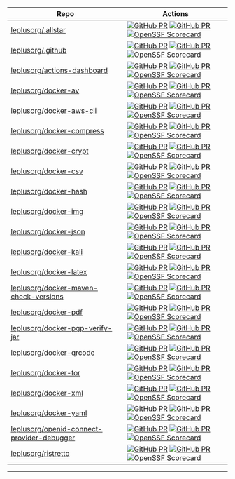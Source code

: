 | Repo | Actions |
| --- | --- |
| [leplusorg/.allstar](https://github.com/leplusorg/.allstar) | [![GitHub PR](https://img.shields.io/github/issues/leplusorg/.allstar.svg)](https://gitHub.com/leplusorg/.allstar/issues) [![GitHub PR](https://img.shields.io/github/issues-pr/leplusorg/.allstar.svg)](https://gitHub.com/leplusorg/.allstar/pulls) [![OpenSSF Scorecard](https://api.securityscorecards.dev/projects/github.com/leplusorg/.allstar/badge)](https://securityscorecards.dev/viewer/?uri=github.com/leplusorg/.allstar) |
| [leplusorg/.github](https://github.com/leplusorg/.github) | [![GitHub PR](https://img.shields.io/github/issues/leplusorg/.github.svg)](https://gitHub.com/leplusorg/.github/issues) [![GitHub PR](https://img.shields.io/github/issues-pr/leplusorg/.github.svg)](https://gitHub.com/leplusorg/.github/pulls) [![OpenSSF Scorecard](https://api.securityscorecards.dev/projects/github.com/leplusorg/.github/badge)](https://securityscorecards.dev/viewer/?uri=github.com/leplusorg/.github) |
| [leplusorg/actions-dashboard](https://github.com/leplusorg/actions-dashboard) | [![GitHub PR](https://img.shields.io/github/issues/leplusorg/actions-dashboard.svg)](https://gitHub.com/leplusorg/actions-dashboard/issues) [![GitHub PR](https://img.shields.io/github/issues-pr/leplusorg/actions-dashboard.svg)](https://gitHub.com/leplusorg/actions-dashboard/pulls) [![OpenSSF Scorecard](https://api.securityscorecards.dev/projects/github.com/leplusorg/actions-dashboard/badge)](https://securityscorecards.dev/viewer/?uri=github.com/leplusorg/actions-dashboard) |
| [leplusorg/docker-av](https://github.com/leplusorg/docker-av) | [![GitHub PR](https://img.shields.io/github/issues/leplusorg/docker-av.svg)](https://gitHub.com/leplusorg/docker-av/issues) [![GitHub PR](https://img.shields.io/github/issues-pr/leplusorg/docker-av.svg)](https://gitHub.com/leplusorg/docker-av/pulls) [![OpenSSF Scorecard](https://api.securityscorecards.dev/projects/github.com/leplusorg/docker-av/badge)](https://securityscorecards.dev/viewer/?uri=github.com/leplusorg/docker-av) |
| [leplusorg/docker-aws-cli](https://github.com/leplusorg/docker-aws-cli) | [![GitHub PR](https://img.shields.io/github/issues/leplusorg/docker-aws-cli.svg)](https://gitHub.com/leplusorg/docker-aws-cli/issues) [![GitHub PR](https://img.shields.io/github/issues-pr/leplusorg/docker-aws-cli.svg)](https://gitHub.com/leplusorg/docker-aws-cli/pulls) [![OpenSSF Scorecard](https://api.securityscorecards.dev/projects/github.com/leplusorg/docker-aws-cli/badge)](https://securityscorecards.dev/viewer/?uri=github.com/leplusorg/docker-aws-cli) |
| [leplusorg/docker-compress](https://github.com/leplusorg/docker-compress) | [![GitHub PR](https://img.shields.io/github/issues/leplusorg/docker-compress.svg)](https://gitHub.com/leplusorg/docker-compress/issues) [![GitHub PR](https://img.shields.io/github/issues-pr/leplusorg/docker-compress.svg)](https://gitHub.com/leplusorg/docker-compress/pulls) [![OpenSSF Scorecard](https://api.securityscorecards.dev/projects/github.com/leplusorg/docker-compress/badge)](https://securityscorecards.dev/viewer/?uri=github.com/leplusorg/docker-compress) |
| [leplusorg/docker-crypt](https://github.com/leplusorg/docker-crypt) | [![GitHub PR](https://img.shields.io/github/issues/leplusorg/docker-crypt.svg)](https://gitHub.com/leplusorg/docker-crypt/issues) [![GitHub PR](https://img.shields.io/github/issues-pr/leplusorg/docker-crypt.svg)](https://gitHub.com/leplusorg/docker-crypt/pulls) [![OpenSSF Scorecard](https://api.securityscorecards.dev/projects/github.com/leplusorg/docker-crypt/badge)](https://securityscorecards.dev/viewer/?uri=github.com/leplusorg/docker-crypt) |
| [leplusorg/docker-csv](https://github.com/leplusorg/docker-csv) | [![GitHub PR](https://img.shields.io/github/issues/leplusorg/docker-csv.svg)](https://gitHub.com/leplusorg/docker-csv/issues) [![GitHub PR](https://img.shields.io/github/issues-pr/leplusorg/docker-csv.svg)](https://gitHub.com/leplusorg/docker-csv/pulls) [![OpenSSF Scorecard](https://api.securityscorecards.dev/projects/github.com/leplusorg/docker-csv/badge)](https://securityscorecards.dev/viewer/?uri=github.com/leplusorg/docker-csv) |
| [leplusorg/docker-hash](https://github.com/leplusorg/docker-hash) | [![GitHub PR](https://img.shields.io/github/issues/leplusorg/docker-hash.svg)](https://gitHub.com/leplusorg/docker-hash/issues) [![GitHub PR](https://img.shields.io/github/issues-pr/leplusorg/docker-hash.svg)](https://gitHub.com/leplusorg/docker-hash/pulls) [![OpenSSF Scorecard](https://api.securityscorecards.dev/projects/github.com/leplusorg/docker-hash/badge)](https://securityscorecards.dev/viewer/?uri=github.com/leplusorg/docker-hash) |
| [leplusorg/docker-img](https://github.com/leplusorg/docker-img) | [![GitHub PR](https://img.shields.io/github/issues/leplusorg/docker-img.svg)](https://gitHub.com/leplusorg/docker-img/issues) [![GitHub PR](https://img.shields.io/github/issues-pr/leplusorg/docker-img.svg)](https://gitHub.com/leplusorg/docker-img/pulls) [![OpenSSF Scorecard](https://api.securityscorecards.dev/projects/github.com/leplusorg/docker-img/badge)](https://securityscorecards.dev/viewer/?uri=github.com/leplusorg/docker-img) |
| [leplusorg/docker-json](https://github.com/leplusorg/docker-json) | [![GitHub PR](https://img.shields.io/github/issues/leplusorg/docker-json.svg)](https://gitHub.com/leplusorg/docker-json/issues) [![GitHub PR](https://img.shields.io/github/issues-pr/leplusorg/docker-json.svg)](https://gitHub.com/leplusorg/docker-json/pulls) [![OpenSSF Scorecard](https://api.securityscorecards.dev/projects/github.com/leplusorg/docker-json/badge)](https://securityscorecards.dev/viewer/?uri=github.com/leplusorg/docker-json) |
| [leplusorg/docker-kali](https://github.com/leplusorg/docker-kali) | [![GitHub PR](https://img.shields.io/github/issues/leplusorg/docker-kali.svg)](https://gitHub.com/leplusorg/docker-kali/issues) [![GitHub PR](https://img.shields.io/github/issues-pr/leplusorg/docker-kali.svg)](https://gitHub.com/leplusorg/docker-kali/pulls) [![OpenSSF Scorecard](https://api.securityscorecards.dev/projects/github.com/leplusorg/docker-kali/badge)](https://securityscorecards.dev/viewer/?uri=github.com/leplusorg/docker-kali) |
| [leplusorg/docker-latex](https://github.com/leplusorg/docker-latex) | [![GitHub PR](https://img.shields.io/github/issues/leplusorg/docker-latex.svg)](https://gitHub.com/leplusorg/docker-latex/issues) [![GitHub PR](https://img.shields.io/github/issues-pr/leplusorg/docker-latex.svg)](https://gitHub.com/leplusorg/docker-latex/pulls) [![OpenSSF Scorecard](https://api.securityscorecards.dev/projects/github.com/leplusorg/docker-latex/badge)](https://securityscorecards.dev/viewer/?uri=github.com/leplusorg/docker-latex) |
| [leplusorg/docker-maven-check-versions](https://github.com/leplusorg/docker-maven-check-versions) | [![GitHub PR](https://img.shields.io/github/issues/leplusorg/docker-maven-check-versions.svg)](https://gitHub.com/leplusorg/docker-maven-check-versions/issues) [![GitHub PR](https://img.shields.io/github/issues-pr/leplusorg/docker-maven-check-versions.svg)](https://gitHub.com/leplusorg/docker-maven-check-versions/pulls) [![OpenSSF Scorecard](https://api.securityscorecards.dev/projects/github.com/leplusorg/docker-maven-check-versions/badge)](https://securityscorecards.dev/viewer/?uri=github.com/leplusorg/docker-maven-check-versions) |
| [leplusorg/docker-pdf](https://github.com/leplusorg/docker-pdf) | [![GitHub PR](https://img.shields.io/github/issues/leplusorg/docker-pdf.svg)](https://gitHub.com/leplusorg/docker-pdf/issues) [![GitHub PR](https://img.shields.io/github/issues-pr/leplusorg/docker-pdf.svg)](https://gitHub.com/leplusorg/docker-pdf/pulls) [![OpenSSF Scorecard](https://api.securityscorecards.dev/projects/github.com/leplusorg/docker-pdf/badge)](https://securityscorecards.dev/viewer/?uri=github.com/leplusorg/docker-pdf) |
| [leplusorg/docker-pgp-verify-jar](https://github.com/leplusorg/docker-pgp-verify-jar) | [![GitHub PR](https://img.shields.io/github/issues/leplusorg/docker-pgp-verify-jar.svg)](https://gitHub.com/leplusorg/docker-pgp-verify-jar/issues) [![GitHub PR](https://img.shields.io/github/issues-pr/leplusorg/docker-pgp-verify-jar.svg)](https://gitHub.com/leplusorg/docker-pgp-verify-jar/pulls) [![OpenSSF Scorecard](https://api.securityscorecards.dev/projects/github.com/leplusorg/docker-pgp-verify-jar/badge)](https://securityscorecards.dev/viewer/?uri=github.com/leplusorg/docker-pgp-verify-jar) |
| [leplusorg/docker-qrcode](https://github.com/leplusorg/docker-qrcode) | [![GitHub PR](https://img.shields.io/github/issues/leplusorg/docker-qrcode.svg)](https://gitHub.com/leplusorg/docker-qrcode/issues) [![GitHub PR](https://img.shields.io/github/issues-pr/leplusorg/docker-qrcode.svg)](https://gitHub.com/leplusorg/docker-qrcode/pulls) [![OpenSSF Scorecard](https://api.securityscorecards.dev/projects/github.com/leplusorg/docker-qrcode/badge)](https://securityscorecards.dev/viewer/?uri=github.com/leplusorg/docker-qrcode) |
| [leplusorg/docker-tor](https://github.com/leplusorg/docker-tor) | [![GitHub PR](https://img.shields.io/github/issues/leplusorg/docker-tor.svg)](https://gitHub.com/leplusorg/docker-tor/issues) [![GitHub PR](https://img.shields.io/github/issues-pr/leplusorg/docker-tor.svg)](https://gitHub.com/leplusorg/docker-tor/pulls) [![OpenSSF Scorecard](https://api.securityscorecards.dev/projects/github.com/leplusorg/docker-tor/badge)](https://securityscorecards.dev/viewer/?uri=github.com/leplusorg/docker-tor) |
| [leplusorg/docker-xml](https://github.com/leplusorg/docker-xml) | [![GitHub PR](https://img.shields.io/github/issues/leplusorg/docker-xml.svg)](https://gitHub.com/leplusorg/docker-xml/issues) [![GitHub PR](https://img.shields.io/github/issues-pr/leplusorg/docker-xml.svg)](https://gitHub.com/leplusorg/docker-xml/pulls) [![OpenSSF Scorecard](https://api.securityscorecards.dev/projects/github.com/leplusorg/docker-xml/badge)](https://securityscorecards.dev/viewer/?uri=github.com/leplusorg/docker-xml) |
| [leplusorg/docker-yaml](https://github.com/leplusorg/docker-yaml) | [![GitHub PR](https://img.shields.io/github/issues/leplusorg/docker-yaml.svg)](https://gitHub.com/leplusorg/docker-yaml/issues) [![GitHub PR](https://img.shields.io/github/issues-pr/leplusorg/docker-yaml.svg)](https://gitHub.com/leplusorg/docker-yaml/pulls) [![OpenSSF Scorecard](https://api.securityscorecards.dev/projects/github.com/leplusorg/docker-yaml/badge)](https://securityscorecards.dev/viewer/?uri=github.com/leplusorg/docker-yaml) |
| [leplusorg/openid-connect-provider-debugger](https://github.com/leplusorg/openid-connect-provider-debugger) | [![GitHub PR](https://img.shields.io/github/issues/leplusorg/openid-connect-provider-debugger.svg)](https://gitHub.com/leplusorg/openid-connect-provider-debugger/issues) [![GitHub PR](https://img.shields.io/github/issues-pr/leplusorg/openid-connect-provider-debugger.svg)](https://gitHub.com/leplusorg/openid-connect-provider-debugger/pulls) [![OpenSSF Scorecard](https://api.securityscorecards.dev/projects/github.com/leplusorg/openid-connect-provider-debugger/badge)](https://securityscorecards.dev/viewer/?uri=github.com/leplusorg/openid-connect-provider-debugger) |
| [leplusorg/ristretto](https://github.com/leplusorg/ristretto) | [![GitHub PR](https://img.shields.io/github/issues/leplusorg/ristretto.svg)](https://gitHub.com/leplusorg/ristretto/issues) [![GitHub PR](https://img.shields.io/github/issues-pr/leplusorg/ristretto.svg)](https://gitHub.com/leplusorg/ristretto/pulls) [![OpenSSF Scorecard](https://api.securityscorecards.dev/projects/github.com/leplusorg/ristretto/badge)](https://securityscorecards.dev/viewer/?uri=github.com/leplusorg/ristretto) |
---


